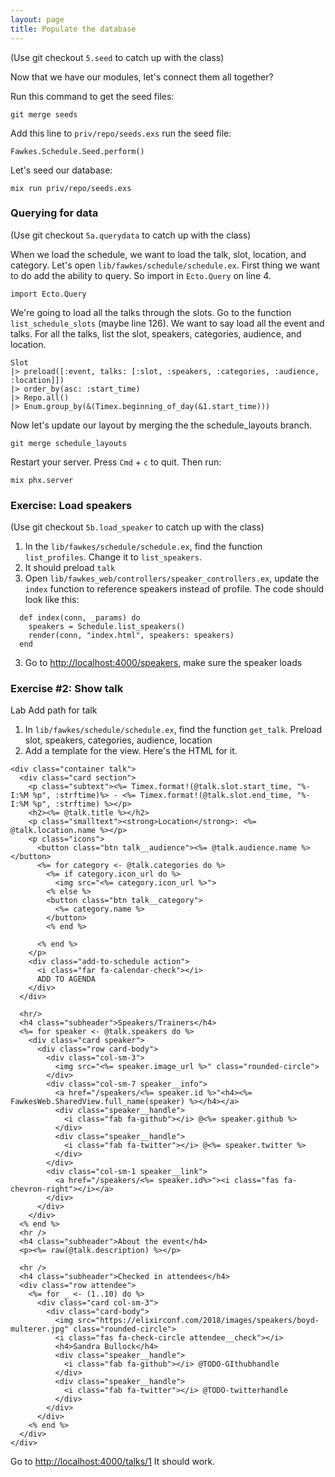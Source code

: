 ```yaml
---
layout: page
title: Populate the database
---
```

(Use git checkout `5.seed` to catch up with the class)

Now that we have our modules, let's connect them all together?

Run this command to get the seed files:

```
git merge seeds
```

Add this line to `priv/repo/seeds.exs` run the seed file:

```
Fawkes.Schedule.Seed.perform()
```

Let's seed our database:

```
mix run priv/repo/seeds.exs
```

### Querying for data
(Use git checkout `5a.querydata` to catch up with the class)

When we load the schedule, we want to load the talk, slot, location, and category. Let's open `lib/fawkes/schedule/schedule.ex`. First thing we want to do add the ability to query. So import in `Ecto.Query` on line 4.

```
import Ecto.Query
```

We're going to load all the talks through the slots. Go to the function `list_schedule_slots` (maybe line 126). We want to say load all the event and talks. For all the talks, list the slot, speakers, categories, audience, and location.

```
Slot
|> preload([:event, talks: [:slot, :speakers, :categories, :audience, :location]])
|> order_by(asc: :start_time)
|> Repo.all()
|> Enum.group_by(&(Timex.beginning_of_day(&1.start_time)))
```

Now let's update our layout by merging the the schedule_layouts branch.

```
git merge schedule_layouts
```

Restart your server. Press `Cmd` + `c` to quit. Then run:

```
mix phx.server
```


### Exercise: Load speakers
(Use git checkout `5b.load_speaker` to catch up with the class)

1. In the `lib/fawkes/schedule/schedule.ex`, find the function `list_profiles`. Change it to `list_speakers`.
2. It should preload `talk`
3. Open `lib/fawkes_web/controllers/speaker_controllers.ex`, update the `index` function to reference speakers instead of profile. The code should look like this:

  ```
    def index(conn, _params) do
      speakers = Schedule.list_speakers()
      render(conn, "index.html", speakers: speakers)
    end
  ```

3. Go to [http://localhost:4000/speakers](http://localhost:4000/speakers), make sure the speaker loads

### Exercise #2: Show talk

Lab Add path for talk

1. In `lib/fawkes/schedule/schedule.ex`, find the function `get_talk`. Preload slot, speakers, categories, audience, location
2. Add a template for the view. Here's the HTML for it.

```
<div class="container talk">
  <div class="card section">
    <p class="subtext"><%= Timex.format!(@talk.slot.start_time, "%-I:%M %p", :strftime)%> - <%= Timex.format!(@talk.slot.end_time, "%-I:%M %p", :strftime) %></p>
    <h2><%= @talk.title %></h2>
    <p class="smalltext"><strong>Location</strong>: <%= @talk.location.name %></p>
    <p class="icons">
      <button class="btn talk__audience"><%= @talk.audience.name %></button>
      <%= for category <- @talk.categories do %>
        <%= if category.icon_url do %>
          <img src="<%= category.icon_url %>">
        <% else %>
        <button class="btn talk__category">
          <%= category.name %>
        </button>
        <% end %>

      <% end %>
    </p>
    <div class="add-to-schedule action">
      <i class="far fa-calendar-check"></i>
      ADD TO AGENDA
    </div>
  </div>

  <hr/>
  <h4 class="subheader">Speakers/Trainers</h4>
  <%= for speaker <- @talk.speakers do %>
    <div class="card speaker">
      <div class="row card-body">
        <div class="col-sm-3">
          <img src="<%= speaker.image_url %>" class="rounded-circle">
        </div>
        <div class="col-sm-7 speaker__info">
          <a href="/speakers/<%= speaker.id %>"<h4><%= FawkesWeb.SharedView.full_name(speaker) %></h4></a>
          <div class="speaker__handle">
            <i class="fab fa-github"></i> @<%= speaker.github %>
          </div>
          <div class="speaker__handle">
            <i class="fab fa-twitter"></i> @<%= speaker.twitter %>
          </div>
        </div>
        <div class="col-sm-1 speaker__link">
          <a href="/speakers/<%= speaker.id%>"><i class="fas fa-chevron-right"></i></a>
        </div>
      </div>
    </div>
  <% end %>
  <hr />
  <h4 class="subheader">About the event</h4>
  <p><%= raw(@talk.description) %></p>

  <hr />
  <h4 class="subheader">Checked in attendees</h4>
  <div class="row attendee">
    <%= for _ <- (1..10) do %>
      <div class="card col-sm-3">
        <div class="card-body">
          <img src="https://elixirconf.com/2018/images/speakers/boyd-multerer.jpg" class="rounded-circle">
          <i class="fas fa-check-circle attendee__check"></i>
          <h4>Sandra Bullock</h4>
          <div class="speaker__handle">
            <i class="fab fa-github"></i> @TODO-GIthubhandle
          </div>
          <div class="speaker__handle">
            <i class="fab fa-twitter"></i> @TODO-twitterhandle
          </div>
        </div>
      </div>
    <% end %>
  </div>
</div>
```

Go to [http://localhost:4000/talks/1](http://localhost:4000/talks/1)
It should work.
